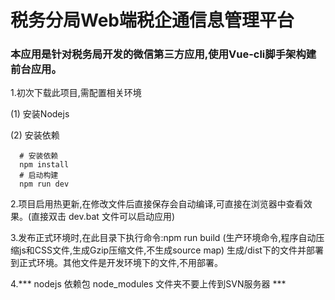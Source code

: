 # 税务分局Web端税企通信息管理平台
### 本应用是针对税务局开发的微信第三方应用,使用Vue-cli脚手架构建前台应用。
1.初次下载此项目,需配置相关环境

  (1) 安装Nodejs

  (2) 安装依赖
  ```
    # 安装依赖
    npm install
    # 启动构建
    npm run dev
  ```
2.项目启用热更新,在修改文件后直接保存会自动编译,可直接在浏览器中查看效果。(直接双击 dev.bat 文件可以启动应用)

3.发布正式环境时,在此目录下执行命令:npm run build (生产环境命令,程序自动压缩js和CSS文件,生成Gzip压缩文件,不生成source map) 生成/dist下的文件并部署到正式环境。其他文件是开发环境下的文件,不用部署。

4.*** nodejs 依赖包 node_modules 文件夹不要上传到SVN服务器 ***
